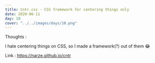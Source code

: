 ```yaml
---
title: Cntr.css - CSS framework for centering things only
date: 2020-06-11
day: 10
cover: "../../images/days/10.png"
---
```


Thoughts :

I hate centering things on CSS, so I made a framework(?) out of them :joy:

Link : https://narze.github.io/cntr
